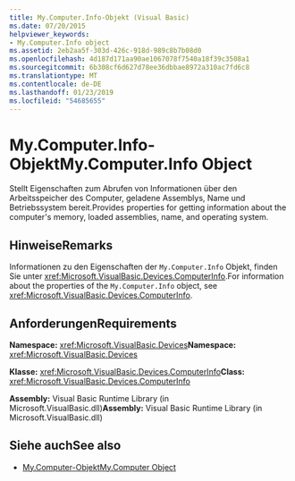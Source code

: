 ```yaml
---
title: My.Computer.Info-Objekt (Visual Basic)
ms.date: 07/20/2015
helpviewer_keywords:
- My.Computer.Info object
ms.assetid: 2eb2aa5f-303d-426c-918d-989c8b7b08d0
ms.openlocfilehash: 4d187d171aa90ae1067078f7540a18f39c3508a1
ms.sourcegitcommit: 6b308cf6d627d78ee36dbbae8972a310ac7fd6c8
ms.translationtype: MT
ms.contentlocale: de-DE
ms.lasthandoff: 01/23/2019
ms.locfileid: "54685655"
---
```

# <a name="mycomputerinfo-object"></a><span data-ttu-id="c447f-102">My.Computer.Info-Objekt</span><span class="sxs-lookup"><span data-stu-id="c447f-102">My.Computer.Info Object</span></span>
<span data-ttu-id="c447f-103">Stellt Eigenschaften zum Abrufen von Informationen über den Arbeitsspeicher des Computer, geladene Assemblys, Name und Betriebssystem bereit.</span><span class="sxs-lookup"><span data-stu-id="c447f-103">Provides properties for getting information about the computer's memory, loaded assemblies, name, and operating system.</span></span>  
  
## <a name="remarks"></a><span data-ttu-id="c447f-104">Hinweise</span><span class="sxs-lookup"><span data-stu-id="c447f-104">Remarks</span></span>  
 <span data-ttu-id="c447f-105">Informationen zu den Eigenschaften der `My.Computer.Info` Objekt, finden Sie unter <xref:Microsoft.VisualBasic.Devices.ComputerInfo>.</span><span class="sxs-lookup"><span data-stu-id="c447f-105">For information about the properties of the `My.Computer.Info` object, see <xref:Microsoft.VisualBasic.Devices.ComputerInfo>.</span></span>  
  
## <a name="requirements"></a><span data-ttu-id="c447f-106">Anforderungen</span><span class="sxs-lookup"><span data-stu-id="c447f-106">Requirements</span></span>  
 <span data-ttu-id="c447f-107">**Namespace:** <xref:Microsoft.VisualBasic.Devices></span><span class="sxs-lookup"><span data-stu-id="c447f-107">**Namespace:** <xref:Microsoft.VisualBasic.Devices></span></span>  
  
 <span data-ttu-id="c447f-108">**Klasse:** <xref:Microsoft.VisualBasic.Devices.ComputerInfo></span><span class="sxs-lookup"><span data-stu-id="c447f-108">**Class:** <xref:Microsoft.VisualBasic.Devices.ComputerInfo></span></span>  
  
 <span data-ttu-id="c447f-109">**Assembly:** Visual Basic Runtime Library (in Microsoft.VisualBasic.dll)</span><span class="sxs-lookup"><span data-stu-id="c447f-109">**Assembly:** Visual Basic Runtime Library (in Microsoft.VisualBasic.dll)</span></span>  
  
## <a name="see-also"></a><span data-ttu-id="c447f-110">Siehe auch</span><span class="sxs-lookup"><span data-stu-id="c447f-110">See also</span></span>
- [<span data-ttu-id="c447f-111">My.Computer-Objekt</span><span class="sxs-lookup"><span data-stu-id="c447f-111">My.Computer Object</span></span>](../../../visual-basic/language-reference/objects/my-computer-object.md)

